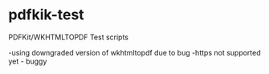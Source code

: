 pdfkik-test
===========

PDFKit/WKHTMLTOPDF Test scripts

-using downgraded version of wkhtmltopdf due to bug
-https not supported yet - buggy

